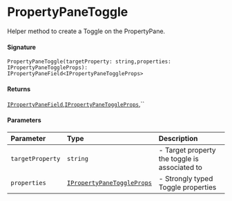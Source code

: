 # PropertyPaneToggle

Helper method to create a Toggle on the PropertyPane.

#### Signature
`PropertyPaneToggle(targetProperty: string,properties: IPropertyPaneToggleProps): IPropertyPaneField<IPropertyPaneToggleProps>`

#### Returns
[`IPropertyPaneField`](ipropertypanefield.md),[`IPropertyPaneToggleProps`](ipropertypanetoggleprops.md),``


#### Parameters


| Parameter	   | Type    | Description |
|:-------------|:---------------|:------------|
| `targetProperty`    | `string` | - Target property the toggle is associated to |
| `properties`    | [`IPropertyPaneToggleProps`](ipropertypanetoggleprops.md) | - Strongly typed Toggle properties |

